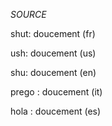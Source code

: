 *SOURCE*


shut: doucement (fr)



ush: doucement (us)

shu: doucement (en)


prego : doucement (it)


hola : doucement (es)
